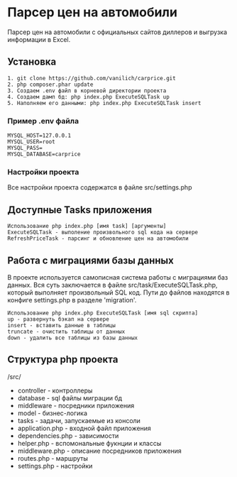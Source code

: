 # Парсер цен на автомобили

Парсер цен на автомобили с официальных сайтов диллеров и выгрузка информации в Excel.

## Установка

```
1. git clone https://github.com/vanilich/carprice.git
2. php composer.phar update
3. Создаем .env файл в корневой директории проекта
4. Создаем дамп бд: php index.php ExecuteSQLTask up
5. Наполняем его данными: php index.php ExecuteSQLTask insert
```

### Пример .env файла

```
MYSQL_HOST=127.0.0.1
MYSQL_USER=root
MYSQL_PASS=
MYSQL_DATABASE=carprice
```

### Настройки проекта

Все настройки проекта содержатся в файле src/settings.php


## Доступные Tasks приложения

```
Использование php index.php [имя task] [аргументы]
ExecuteSQLTask - выполение произвольного sql кода на сервере
RefreshPriceTask - парсинг и обновление цен на автомобили
```

## Работа с миграциями базы данных

В проекте используется самописная система работы с миграциями баз данных. 
Вся суть заключается в файле src/task/ExecuteSQLTask.php, который выполняет произвольный SQL код. Пути до файлов находятся в конфиге settings.php в разделе 'migration'.

```
Использование php index.php ExecuteSQLTask [имя sql скрипта]
up - развернуть бэкап на сервере
insert - вставить данные в таблицы
truncate - очистить таблицы от данных
down - удалить все таблицы из базы данных
```

## Структура php проекта

/src/

* controller - контроллеры
* database - sql файлы миграции бд
* middleware - посредники приложения
* model - бизнес-логика
* tasks - задачи, запускаемые из консоли
* application.php - входной файл приложения
* dependencies.php - зависимости
* helper.php - вспомональные фукнции и классы
* middleware.php - описание посредников приложения
* routes.php - маршруты
* settings.php - настройки
